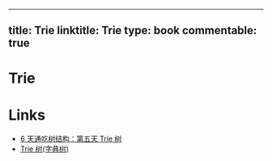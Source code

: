 
---
title: Trie
linktitle: Trie
type: book
commentable: true
---

# Trie

# Links

- [6 天通吃树结构：第五天 Trie 树](http://www.cnblogs.com/huangxincheng/archive/2012/11/25/2788268.html)
- [Trie 树(字典树)](http://6me.us/YQDF3)

    